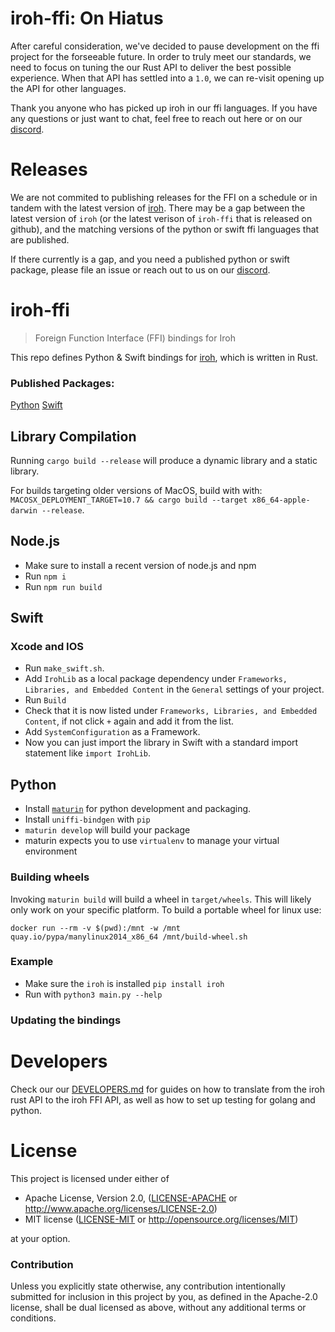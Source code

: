 # iroh-ffi: On Hiatus

After careful consideration, we've decided to pause development on the ffi project for the forseeable future. In order to truly meet our standards, we need to focus on tuning the our Rust API to deliver the best possible experience. When that API has settled into a `1.0`, we can re-visit opening up the API for other languages.

Thank you anyone who has picked up iroh in our ffi languages. If you have any questions or just want to chat, feel free to reach out here or on our [discord](https://discord.gg/ktrtZvTk).

# Releases

We are not commited to publishing releases for the FFI on a schedule or in tandem with the latest version of [iroh](https://github.com/n0-computer/iroh). There may be a gap between the latest version of `iroh` (or the latest verison of `iroh-ffi` that is released on github), and the matching versions of the python or swift ffi languages that are published.

If there currently is a gap, and you need a published python or swift package, please file an issue or reach out to us on our [discord](https://discord.gg/ktrtZvTk).


# iroh-ffi

> Foreign Function Interface (FFI) bindings for Iroh

This repo defines Python & Swift bindings for [iroh](https://github.com/n0-computer/iroh), which is written in Rust.

### Published Packages:

[Python](https://pypi.org/project/iroh/)
[Swift](https://github.com/n0-computer/iroh-ffi)



## Library Compilation

Running `cargo build --release` will produce a dynamic library and a static library.

For builds targeting older versions of MacOS, build with with:  `MACOSX_DEPLOYMENT_TARGET=10.7 && cargo build --target x86_64-apple-darwin --release`.

## Node.js

- Make sure to install a recent version of node.js and npm
- Run `npm i`
- Run `npm run build`

## Swift

### Xcode and IOS

- Run `make_swift.sh`.
- Add `IrohLib` as a local package dependency under `Frameworks, Libraries, and Embedded Content` in the `General` settings of your project.
- Run `Build`
- Check that it is now listed under `Frameworks, Libraries, and Embedded Content`, if not click `+` again and add it from the list.
- Add `SystemConfiguration` as a Framework.
- Now you can just import the library in Swift with a standard import statement like `import IrohLib`.

## Python

- Install [`maturin`](https://www.maturin.rs/installation) for python development and packaging.
- Install `uniffi-bindgen` with `pip`
- `maturin develop` will build your package
- maturin expects you to use `virtualenv` to manage your virtual environment

### Building wheels

Invoking `maturin build` will build a wheel in `target/wheels`.  This
will likely only work on your specific platform. To build a portable
wheel for linux use:

```
docker run --rm -v $(pwd):/mnt -w /mnt quay.io/pypa/manylinux2014_x86_64 /mnt/build-wheel.sh
```

### Example

- Make sure the `iroh` is installed `pip install iroh`
- Run with `python3 main.py --help`



### Updating the bindings

# Developers
Check our our [DEVELOPERS.md](DEVELOPERS.md) for guides on how to translate from the iroh rust API to the iroh FFI API, as well as how to set up testing for golang and python.

# License

This project is licensed under either of

 * Apache License, Version 2.0, ([LICENSE-APACHE](LICENSE-APACHE) or
   http://www.apache.org/licenses/LICENSE-2.0)
 * MIT license ([LICENSE-MIT](LICENSE-MIT) or
   http://opensource.org/licenses/MIT)

at your option.

### Contribution

Unless you explicitly state otherwise, any contribution intentionally submitted
for inclusion in this project by you, as defined in the Apache-2.0 license,
shall be dual licensed as above, without any additional terms or conditions.
